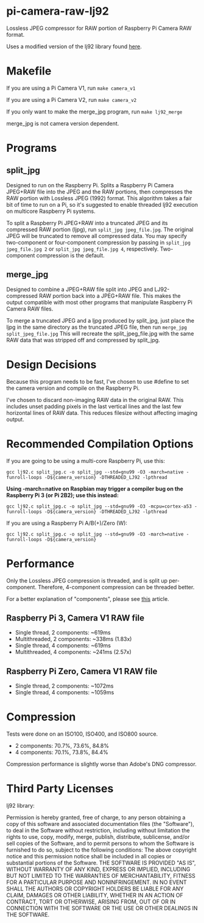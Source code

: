 pi-camera-raw-lj92
==================
Lossless JPEG compressor for RAW portion of Raspberry Pi Camera RAW format.

Uses a modified version of the lj92 library found [here](https://bitbucket.org/baldand/mlrawviewer/src/master/liblj92/?at=master).

Makefile
========

If you are using a Pi Camera V1, run `make camera_v1`

If you are using a Pi Camera V2, run `make camera_v2`

If you only want to make the merge_jpg program, run `make lj92_merge`

merge_jpg is not camera version dependent.

Programs
========

split_jpg
---------

Designed to run on the Raspberry Pi. Splits a Raspberry Pi Camera JPEG+RAW file into the JPEG and the RAW portions, then compresses the RAW portion with Lossless JPEG (1992) format. This algorithm takes a fair bit of time to run on a Pi, so it's suggested to enable threaded lj92 execution on multicore Raspberry Pi systems.

To split a Raspberry Pi JPEG+RAW into a truncated JPEG and its compressed RAW portion (ljpg), run `split_jpg jpeg_file.jpg`. The original JPEG will be truncated to remove all compressed data. You may specify two-component or four-component compression by passing in `split_jpg jpeg_file.jpg 2` or `split_jpg jpeg_file.jpg 4`, respectively. Two-component compression is the default.

merge_jpg
---------

Designed to combine a JPEG+RAW file split into JPEG and LJ92-compressed RAW portion back into a JPEG+RAW file. This makes the output compatible with most other programs that manipulate Raspberry Pi Camera RAW files.

To merge a truncated JPEG and a ljpg produced by split_jpg, just place the ljpg in the same directory as the truncated JPEG file, then run `merge_jpg split_jpeg_file.jpg` This will recreate the split_jpeg_file.jpg with the same RAW data that was stripped off and compressed by split_jpg.

Design Decisions
================
Because this program needs to be fast, I've chosen to use #define to set the camera version and compile on the Raspberry Pi.

I've chosen to discard non-imaging RAW data in the original RAW. This includes unset padding pixels in the last vertical lines and the last few horizontal lines of RAW data. This reduces filesize without affecting imaging output.

Recommended Compilation Options
===============================

If you are going to be using a multi-core Raspberry Pi, use this:

    gcc lj92.c split_jpg.c -o split_jpg --std=gnu99 -O3 -march=native -funroll-loops -D${camera_version} -DTHREADED_LJ92 -lpthread
**Using -march=native on Raspbian may trigger a compiler bug on the Raspberry Pi 3 (or Pi 2B2); use this instead:**

    gcc lj92.c split_jpg.c -o split_jpg --std=gnu99 -O3 -mcpu=cortex-a53 -funroll-loops -D${camera_version} -DTHREADED_LJ92 -lpthread

If you are using a Raspberry Pi A/B(+)/Zero (W):

    gcc lj92.c split_jpg.c -o split_jpg --std=gnu99 -O3 -march=native -funroll-loops -D${camera_version}

Performance
===========

Only the Lossless JPEG compression is threaded, and is split up per-component. Therefore, 4-component compression can be threaded better.

For a better explanation of "components", please see [this](https://thndl.com/how-dng-compresses-raw-data-with-lossless-jpeg92.html) article.

Raspberry Pi 3, Camera V1 RAW file
----------------------------------

* Single thread, 2 components: ~619ms
* Multithreaded, 2 components: ~338ms (1.83x)
* Single thread, 4 components: ~619ms
* Multithreaded, 4 components: ~241ms (2.57x)

Raspberry Pi Zero, Camera V1 RAW file
-------------------------------------

* Single thread, 2 components: ~1072ms
* Single thread, 4 components: ~1059ms

Compression
===========

Tests were done on an ISO100, ISO400, and ISO800 source.

* 2 components: 70.7%, 73.6%, 84.8%
* 4 components: 70.1%, 73.8%, 84.4%

Compression performance is slightly worse than Adobe's DNG compressor.

Third Party Licenses
====================

lj92 library:

Permission is hereby granted, free of charge, to any person obtaining a copy of
this software and associated documentation files (the "Software"), to deal in
the Software without restriction, including without limitation the rights to
use, copy, modify, merge, publish, distribute, sublicense, and/or sell copies
of the Software, and to permit persons to whom the Software is furnished to do
so, subject to the following conditions:
The above copyright notice and this permission notice shall be included in all
copies or substantial portions of the Software.
THE SOFTWARE IS PROVIDED "AS IS", WITHOUT WARRANTY OF ANY KIND, EXPRESS OR
IMPLIED, INCLUDING BUT NOT LIMITED TO THE WARRANTIES OF MERCHANTABILITY,
FITNESS FOR A PARTICULAR PURPOSE AND NONINFRINGEMENT. IN NO EVENT SHALL THE
AUTHORS OR COPYRIGHT HOLDERS BE LIABLE FOR ANY CLAIM, DAMAGES OR OTHER
LIABILITY, WHETHER IN AN ACTION OF CONTRACT, TORT OR OTHERWISE, ARISING FROM,
OUT OF OR IN CONNECTION WITH THE SOFTWARE OR THE USE OR OTHER DEALINGS IN THE
SOFTWARE.
